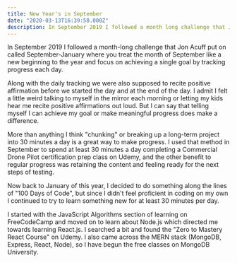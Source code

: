 ```yaml
---
title: New Year's in September
date: "2020-03-13T16:39:58.000Z"
description: In September 2019 I followed a month long challenge that Jon Acuff put on called September-January where you treat the month of September like a new beginning to the year and focus on achieving a single goal by tracking progress each day.
---
```


In September 2019 I followed a month-long challenge that Jon Acuff put on called September-January where you treat the month of September like a new beginning to the year and focus on achieving a single goal by tracking progress each day.

Along with the daily tracking we were also supposed to recite positive affirmation before we started the day and at the end of the day. I admit I felt a little weird talking to myself in the mirror each morning or letting my kids hear me recite positive affirmations out loud. But I can say that telling myself I can achieve my goal or make meaningful progress does make a difference.

More than anything I think "chunking" or breaking up a long-term project into 30 minutes a day is a great way to make progress. I used that method in September to spend at least 30 minutes a day completing a Commercial Drone Pilot certification prep class on Udemy, and the other benefit to regular progress was retaining the content and feeling ready for the next steps of testing.

Now back to January of this year, I decided to do something along the lines of "100 Days of Code", but since I didn't feel proficient in coding on my own I continued to try to learn something new for at least 30 minutes per day.

I started with the JavaScript Algorithms section of learning on FreeCodeCamp and moved on to learn about Node.js which directed me towards learning React.js. I searched a bit and found the "Zero to Mastery React Course" on Udemy. I also came across the MERN stack (MongoDB, Express, React, Node), so I have begun the free classes on MongoDB University.

